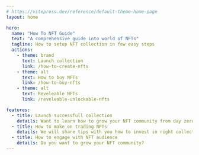 ```yaml
---
# https://vitepress.dev/reference/default-theme-home-page
layout: home

hero:
  name: "How To NFT Guide"
  text: "A comprehensive guide into world of NFTs"
  tagline: How to setup NFT collection in few easy steps
  actions:
    - theme: brand
      text: Launch collection
      link: /how-to-create-nfts
    - theme: alt
      text: How to buy NFTs
      link: /how-to-buy-nfts
    - theme: alt
      text: Reveleable NFTs
      link: /reveleable-unlockable-nfts

features:
  - title: Launch successfull collection
    details: Want to learn how to grow your NFT community from day zero?
  - title: How to make on trading NFTs
    details: We will share tips with you how to invest in right collections
  - title: How to engage with NFT audience
    details: Do you want to grow your NFT community?
---
```


